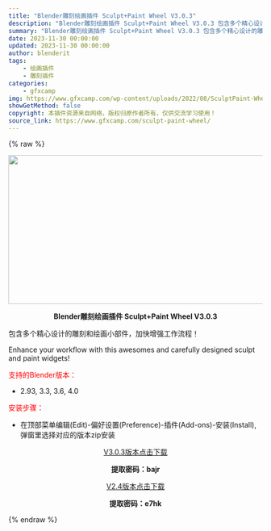 ```yaml
---
title: "Blender雕刻绘画插件 Sculpt+Paint Wheel V3.0.3"
description: "Blender雕刻绘画插件 Sculpt+Paint Wheel V3.0.3 包含多个精心设计的雕刻和绘画小部件，加快增强工作流程！ Enhance your workflow with this ..."
summary: "Blender雕刻绘画插件 Sculpt+Paint Wheel V3.0.3 包含多个精心设计的雕刻和绘画小部件，加快增强工作流程！ Enhance your workflow with this ..."
date: 2023-11-30 00:00:00
updated: 2023-11-30 00:00:00
author: blenderit
tags: 
    - 绘画插件
    - 雕刻插件
categories:
    - gfxcamp
img: https://www.gfxcamp.com/wp-content/uploads/2022/08/SculptPaint-Wheel.jpg
showGetMethod: false
copyright: 本插件资源来自网络，版权归原作者所有，仅供交流学习使用！
source_link: https://www.gfxcamp.com/sculpt-paint-wheel/
---
```


{% raw %}
<div><p><img decoding="async" class="aligncenter size-full wp-image-106503" src="https://www.gfxcamp.com/wp-content/uploads/2022/08/SculptPaint-Wheel.jpg" data-src="https://www.gfxcamp.com/wp-content/uploads/2022/08/SculptPaint-Wheel.jpg" alt="" width="590" height="295" data-srcset="https://www.gfxcamp.com/wp-content/uploads/2022/08/SculptPaint-Wheel.jpg 590w, https://www.gfxcamp.com/wp-content/uploads/2022/08/SculptPaint-Wheel-150x75.jpg 150w" data-sizes="(max-width: 590px) 100vw, 590px"></p><p style="text-align: center;"><strong>Blender雕刻绘画插件 Sculpt+Paint Wheel V3.0.3</strong></p><p>包含多个精心设计的雕刻和绘画小部件，加快增强工作流程！</p><p>Enhance your workflow with this awesomes and carefully designed sculpt and paint widgets!</p><p style="text-align: left;"><span style="color: #ff0000;">支持的Blender版本：</span></p><ul>
<li style="text-align: left;">2.93, 3.3, 3.6, 4.0</li>
</ul><p style="text-align: left;"><span style="color: #ff0000;">安装步骤：</span></p><ul>
<li>在顶部菜单编辑(Edit)-偏好设置(Preference)-插件(Add-ons)-安装(Install),弹窗里选择对应的版本zip安装</li>
</ul><p style="text-align: center;"><a class="maxbutton-3 maxbutton maxbutton-baidu" target="_blank" rel="noopener" href="https://pan.baidu.com/s/1VDBykBxPPknVuvcXc8B80Q?pwd=bajr"><span class="mb-text">V3.0.3版本点击下载</span></a></p><p style="text-align: center;"><strong>提取密码：bajr</strong></p><p style="text-align: center;"><a class="maxbutton-3 maxbutton maxbutton-baidu" target="_blank" rel="noopener" href="https://pan.baidu.com/s/1nNqqMP_UtRHhlKNGenzrzQ?pwd=e7hk"><span class="mb-text">V2.4版本点击下载</span></a></p><p style="text-align: center;"><strong>提取密码：e7hk</strong></p></div>
<div style="display: none">gfxcamp</div>
{% endraw %}